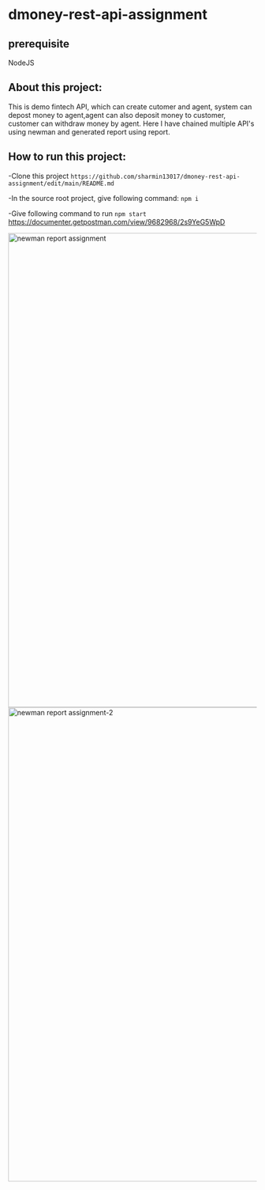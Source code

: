 # dmoney-rest-api-assignment

## prerequisite
NodeJS

## About this project:
This is demo fintech API, which can create cutomer and agent, system can depost money to agent,agent can also deposit money to customer, customer can withdraw money by agent.
Here I have chained multiple API's using newman and generated report using report.

## How to run this project:
-Clone this project
``` https://github.com/sharmin13017/dmoney-rest-api-assignment/edit/main/README.md ``` 

-In the source root project, give following command:
 ``` npm i ```
 
-Give following command to run
 ``` npm start ``` 
https://documenter.getpostman.com/view/9682968/2s9YeG5WpD

<img width="959" alt="newman report assignment" src="https://github.com/sharmin13017/dmoney-rest-api-assignment/assets/151603424/f62c03ff-483b-41a2-ab06-ff06b17fa9ef">


<img width="959" alt="newman report assignment-2" src="https://github.com/sharmin13017/dmoney-rest-api-assignment/assets/151603424/7d34441f-88bc-4123-a7d4-1f0510f08557">

